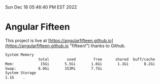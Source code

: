 Sun Dec 18 05:46:40 PM EST 2022

# Angular Fifteen


This project is live at [https://angularfifteen.github.io](https://angularfifteen.github.io "fifteen!") thanks to Github.

```bash
System Memory
               total        used        free      shared  buff/cache   available
Mem:            15Gi       5.5Gi       1.6Gi       1.1Gi       8.2Gi       8.4Gi
Swap:          8.0Gi       353Mi       7.7Gi
System Storage
1.1G	.
